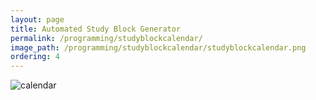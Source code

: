 ```yaml
---
layout: page
title: Automated Study Block Generator
permalink: /programming/studyblockcalendar/
image_path: /programming/studyblockcalendar/studyblockcalendar.png
ordering: 4
---
```

![calendar]({{site.url}}/programming/studyblockcalendar/studyblockcalendar.png)
